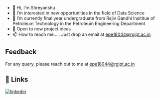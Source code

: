 - 👋 Hi, I’m Shreyanshu
- 👀 I’m interested in new opportunities in the field of Data Science
- 🌱 I’m currently final year undergraduate from Rajiv Gandhi Insititue of Petroleum Technology in the Petroleum Engineering Department
- 💞️ Open to new project ideas
- 📫 How to reach me..... Just drop an email at epe18044@rgipt.ac.in

  
## Feedback

For any query, please reach out to me at epe18044@rgipt.ac.in

  
## 🔗 Links
[![linkedin](https://img.shields.io/badge/linkedin-0A66C2?style=for-the-badge&logo=linkedin&logoColor=white)](https://www.linkedin.com/in/shreyanshu333/)


<!---
Shreyanshu333/Shreyanshu333 is a ✨ special ✨ repository because its `README.md` (this file) appears on your GitHub profile.
You can click the Preview link to take a look at your changes.
--->
